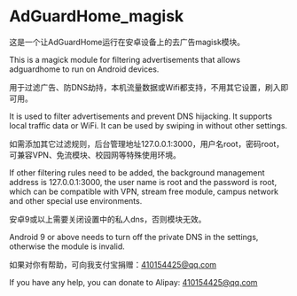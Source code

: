 # AdGuardHome_magisk
这是一个让AdGuardHome运行在安卓设备上的去广告magisk模块。

This is a magick module for filtering advertisements that allows adguardhome to run on Android devices.

用于过滤广告、防DNS劫持，本机流量数据或Wifi都支持，不用其它设置，刷入即可用。

It is used to filter advertisements and prevent DNS hijacking. It supports local traffic data or WiFi. It can be used by swiping in without other settings.

如需添加其它过滤规则，后台管理地址127.0.0.1:3000，用户名root，密码root，可兼容VPN、免流模块、校园网等特殊使用环境。 

If other filtering rules need to be added, the background management address is 127.0.0.1:3000, the user name is root and the password is root, which can be compatible with VPN, stream free module, campus network and other special use environments.

安卓9或以上需要关闭设置中的私人dns，否则模块无效。

Android 9 or above needs to turn off the private DNS in the settings, otherwise the module is invalid.

如果对你有帮助，可向我支付宝捐赠：410154425@qq.com

If you have any help, you can donate to Alipay: 410154425@qq.com
